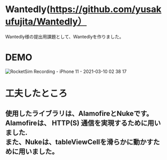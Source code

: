 # Wantedly(https://github.com/yusakufujita/Wantedly）

Wantedly様の提出用課題として、Wantedlyを作りました。


# DEMO

![RocketSim Recording - iPhone 11 - 2021-03-10 02 38 17](https://user-images.githubusercontent.com/48333289/110514321-87276100-814a-11eb-84d6-a70edc81e136.gif)

# 工夫したところ
## 使用したライブラリは、AlamofireとNukeです。Alamofireは、 HTTP(S) 通信を実現するために用いました.<br>また、Nukeは、tableViewCellを滑らかに動かすために用いました。
